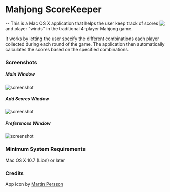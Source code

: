 # Mahjong ScoreKeeper
--
<img src="/Users/Liza/Documents/_Work/_Programming/_ProgrammingProjects/MahjongScoreKeeper/mainIcon.png" style="float: right;">
This is a Mac OS X application that helps the user keep track of scores and player "winds" in the traditional 4-player Mahjong game. 

It works by letting the user specify the different combinations each player collected during each round of the game. The application then automatically calculates the scores based on the specified combinations.



### Screenshots
##### Main Window
![screenshot](/Users/Liza/Documents/_Work/_Programming/_ProgrammingProjects/MahjongScoreKeeper/screenshots/mainWindow.png)

##### Add Scores Window
![screenshot](/Users/Liza/Documents/_Work/_Programming/_ProgrammingProjects/MahjongScoreKeeper/screenshots/addScores.png)

##### Preferences Window
![screenshot](/Users/Liza/Documents/_Work/_Programming/_ProgrammingProjects/MahjongScoreKeeper/screenshots/preferences.png)


### Minimum System Requirements
Mac OS X 10.7 (Lion) or later

### Credits
App icon by [Martin Persson](http://www.martinpersson.org "Martin Persson's Website")